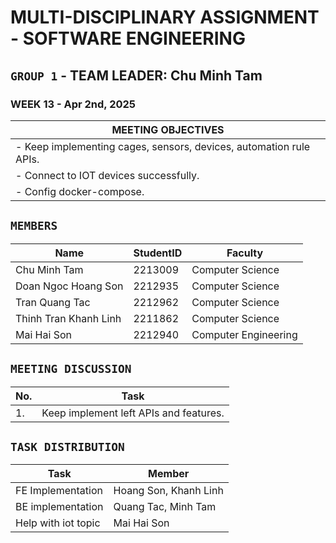 # MULTI-DISCIPLINARY ASSIGNMENT - SOFTWARE ENGINEERING

## `GROUP 1` - TEAM LEADER: Chu Minh Tam

### WEEK 13 - Apr 2nd, 2025

| MEETING OBJECTIVES                                                 |
| ------------------------------------------------------------------ |
| - Keep implementing cages, sensors, devices, automation rule APIs. |
| - Connect to IOT devices successfully.                             |
| - Config docker-compose.                                           |

## `MEMBERS`

| Name                  | StudentID | Faculty              |
| --------------------- | --------- | -------------------- |
| Chu Minh Tam          | 2213009   | Computer Science     |
| Doan Ngoc Hoang Son   | 2212935   | Computer Science     |
| Tran Quang Tac        | 2212962   | Computer Science     |
| Thinh Tran Khanh Linh | 2211862   | Computer Science     |
| Mai Hai Son           | 2212940   | Computer Engineering |

## `MEETING DISCUSSION`

| No. | Task                                   |
| --- | -------------------------------------- |
| 1.  | Keep implement left APIs and features. |


## `TASK DISTRIBUTION`

| Task                | Member                |
| ------------------- | --------------------- |
| FE Implementation   | Hoang Son, Khanh Linh |
| BE implementation   | Quang Tac, Minh Tam   |
| Help with iot topic | Mai Hai Son           |
